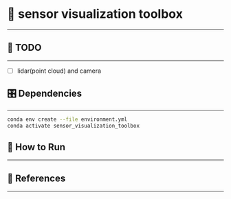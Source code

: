 # 📝 sensor visualization toolbox  #
***

## :tada: TODO ##
***

- [ ] lidar(point cloud) and camera

## 🎛  Dependencies ##
***

```bash
conda env create --file environment.yml
conda activate sensor_visualization_toolbox
```

## :running: How to Run ##
***

## :gem: References ##
***
